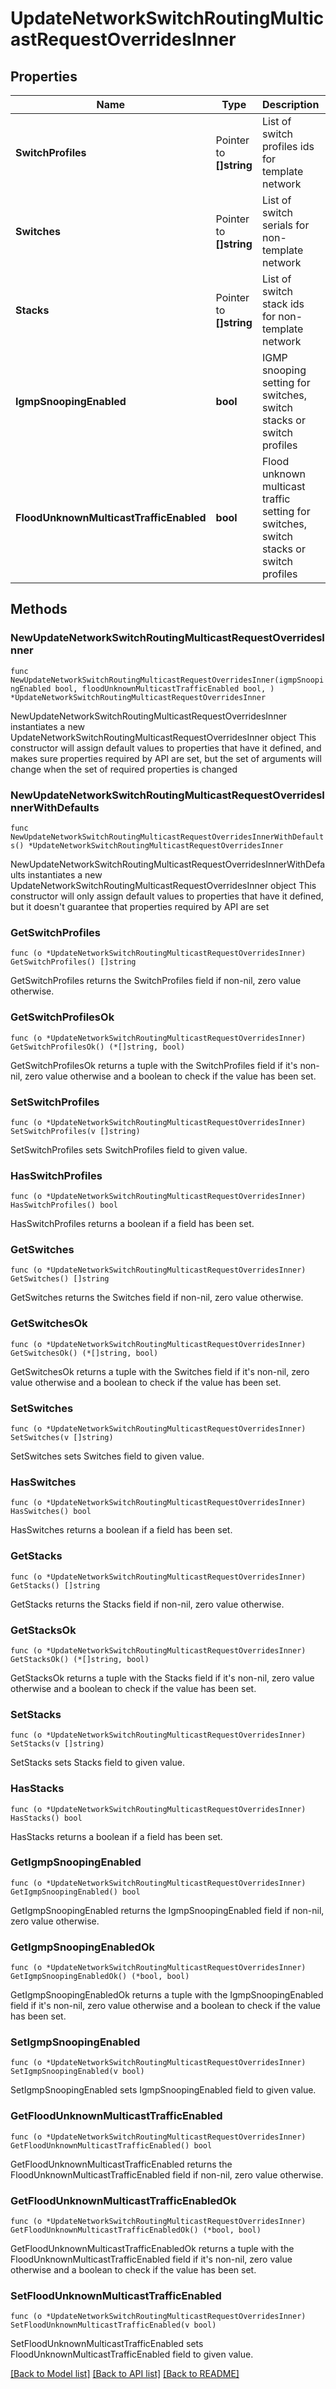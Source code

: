 # UpdateNetworkSwitchRoutingMulticastRequestOverridesInner

## Properties

Name | Type | Description | Notes
------------ | ------------- | ------------- | -------------
**SwitchProfiles** | Pointer to **[]string** | List of switch profiles ids for template network | [optional] 
**Switches** | Pointer to **[]string** | List of switch serials for non-template network | [optional] 
**Stacks** | Pointer to **[]string** | List of switch stack ids for non-template network | [optional] 
**IgmpSnoopingEnabled** | **bool** | IGMP snooping setting for switches, switch stacks or switch profiles | 
**FloodUnknownMulticastTrafficEnabled** | **bool** | Flood unknown multicast traffic setting for switches, switch stacks or switch profiles | 

## Methods

### NewUpdateNetworkSwitchRoutingMulticastRequestOverridesInner

`func NewUpdateNetworkSwitchRoutingMulticastRequestOverridesInner(igmpSnoopingEnabled bool, floodUnknownMulticastTrafficEnabled bool, ) *UpdateNetworkSwitchRoutingMulticastRequestOverridesInner`

NewUpdateNetworkSwitchRoutingMulticastRequestOverridesInner instantiates a new UpdateNetworkSwitchRoutingMulticastRequestOverridesInner object
This constructor will assign default values to properties that have it defined,
and makes sure properties required by API are set, but the set of arguments
will change when the set of required properties is changed

### NewUpdateNetworkSwitchRoutingMulticastRequestOverridesInnerWithDefaults

`func NewUpdateNetworkSwitchRoutingMulticastRequestOverridesInnerWithDefaults() *UpdateNetworkSwitchRoutingMulticastRequestOverridesInner`

NewUpdateNetworkSwitchRoutingMulticastRequestOverridesInnerWithDefaults instantiates a new UpdateNetworkSwitchRoutingMulticastRequestOverridesInner object
This constructor will only assign default values to properties that have it defined,
but it doesn't guarantee that properties required by API are set

### GetSwitchProfiles

`func (o *UpdateNetworkSwitchRoutingMulticastRequestOverridesInner) GetSwitchProfiles() []string`

GetSwitchProfiles returns the SwitchProfiles field if non-nil, zero value otherwise.

### GetSwitchProfilesOk

`func (o *UpdateNetworkSwitchRoutingMulticastRequestOverridesInner) GetSwitchProfilesOk() (*[]string, bool)`

GetSwitchProfilesOk returns a tuple with the SwitchProfiles field if it's non-nil, zero value otherwise
and a boolean to check if the value has been set.

### SetSwitchProfiles

`func (o *UpdateNetworkSwitchRoutingMulticastRequestOverridesInner) SetSwitchProfiles(v []string)`

SetSwitchProfiles sets SwitchProfiles field to given value.

### HasSwitchProfiles

`func (o *UpdateNetworkSwitchRoutingMulticastRequestOverridesInner) HasSwitchProfiles() bool`

HasSwitchProfiles returns a boolean if a field has been set.

### GetSwitches

`func (o *UpdateNetworkSwitchRoutingMulticastRequestOverridesInner) GetSwitches() []string`

GetSwitches returns the Switches field if non-nil, zero value otherwise.

### GetSwitchesOk

`func (o *UpdateNetworkSwitchRoutingMulticastRequestOverridesInner) GetSwitchesOk() (*[]string, bool)`

GetSwitchesOk returns a tuple with the Switches field if it's non-nil, zero value otherwise
and a boolean to check if the value has been set.

### SetSwitches

`func (o *UpdateNetworkSwitchRoutingMulticastRequestOverridesInner) SetSwitches(v []string)`

SetSwitches sets Switches field to given value.

### HasSwitches

`func (o *UpdateNetworkSwitchRoutingMulticastRequestOverridesInner) HasSwitches() bool`

HasSwitches returns a boolean if a field has been set.

### GetStacks

`func (o *UpdateNetworkSwitchRoutingMulticastRequestOverridesInner) GetStacks() []string`

GetStacks returns the Stacks field if non-nil, zero value otherwise.

### GetStacksOk

`func (o *UpdateNetworkSwitchRoutingMulticastRequestOverridesInner) GetStacksOk() (*[]string, bool)`

GetStacksOk returns a tuple with the Stacks field if it's non-nil, zero value otherwise
and a boolean to check if the value has been set.

### SetStacks

`func (o *UpdateNetworkSwitchRoutingMulticastRequestOverridesInner) SetStacks(v []string)`

SetStacks sets Stacks field to given value.

### HasStacks

`func (o *UpdateNetworkSwitchRoutingMulticastRequestOverridesInner) HasStacks() bool`

HasStacks returns a boolean if a field has been set.

### GetIgmpSnoopingEnabled

`func (o *UpdateNetworkSwitchRoutingMulticastRequestOverridesInner) GetIgmpSnoopingEnabled() bool`

GetIgmpSnoopingEnabled returns the IgmpSnoopingEnabled field if non-nil, zero value otherwise.

### GetIgmpSnoopingEnabledOk

`func (o *UpdateNetworkSwitchRoutingMulticastRequestOverridesInner) GetIgmpSnoopingEnabledOk() (*bool, bool)`

GetIgmpSnoopingEnabledOk returns a tuple with the IgmpSnoopingEnabled field if it's non-nil, zero value otherwise
and a boolean to check if the value has been set.

### SetIgmpSnoopingEnabled

`func (o *UpdateNetworkSwitchRoutingMulticastRequestOverridesInner) SetIgmpSnoopingEnabled(v bool)`

SetIgmpSnoopingEnabled sets IgmpSnoopingEnabled field to given value.


### GetFloodUnknownMulticastTrafficEnabled

`func (o *UpdateNetworkSwitchRoutingMulticastRequestOverridesInner) GetFloodUnknownMulticastTrafficEnabled() bool`

GetFloodUnknownMulticastTrafficEnabled returns the FloodUnknownMulticastTrafficEnabled field if non-nil, zero value otherwise.

### GetFloodUnknownMulticastTrafficEnabledOk

`func (o *UpdateNetworkSwitchRoutingMulticastRequestOverridesInner) GetFloodUnknownMulticastTrafficEnabledOk() (*bool, bool)`

GetFloodUnknownMulticastTrafficEnabledOk returns a tuple with the FloodUnknownMulticastTrafficEnabled field if it's non-nil, zero value otherwise
and a boolean to check if the value has been set.

### SetFloodUnknownMulticastTrafficEnabled

`func (o *UpdateNetworkSwitchRoutingMulticastRequestOverridesInner) SetFloodUnknownMulticastTrafficEnabled(v bool)`

SetFloodUnknownMulticastTrafficEnabled sets FloodUnknownMulticastTrafficEnabled field to given value.



[[Back to Model list]](../README.md#documentation-for-models) [[Back to API list]](../README.md#documentation-for-api-endpoints) [[Back to README]](../README.md)


